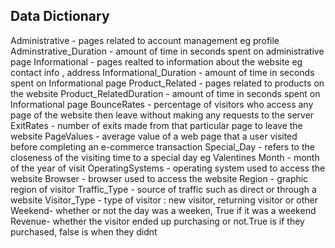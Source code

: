 ## Data Dictionary
Administrative - pages related to account management eg profile
Adminstrative_Duration - amount of time in seconds spent on administrative page
Informational - pages realted to information about the website eg contact info , address
Informational_Duration - amount of time in seconds spent on Informational page
Product_Related - pages related to products on the website
Product_RelatedDuration - amount of time in seconds spent on Informational page
BounceRates - percentage of visitors who access any page of the website then leave without making any requests to the server
ExitRates - number of exits made from that particular page to leave the website
PageValues - average value of a web page that a user visited before completing an e-commerce transaction
Special_Day - refers to the closeness of the visiting time to a special day eg Valentines
Month - month of the year of visit
OperatingSystems - operating system used to access the website
Browser - browser used to access the website
Region - graphic region of visitor
Traffic_Type - source of traffic such as direct or through a website
Visitor_Type - type of visitor : new visitor, returning visitor or other
Weekend- whether or not the day was a weeken, True if it was a weekend
Revenue- whether the visitor ended up purchasing or not.True is if they purchased, false is when they didnt